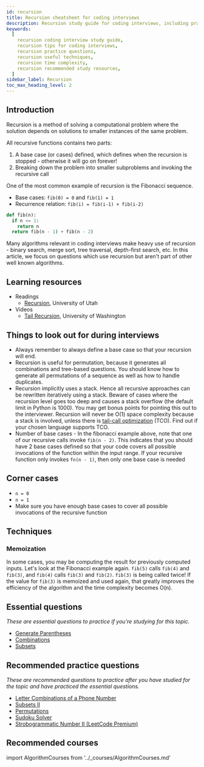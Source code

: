 ```yaml
---
id: recursion
title: Recursion cheatsheet for coding interviews
description: Recursion study guide for coding interviews, including practice questions, techniques, time complexity, and recommended resources
keywords:
  [
    recursion coding interview study guide,
    recursion tips for coding interviews,
    recursion practice questions,
    recursion useful techniques,
    recursion time complexity,
    recursion recommended study resources,
  ]
sidebar_label: Recursion
toc_max_heading_level: 2
---
```


<head>
  <meta property="og:image" content="https://www.techinterviewhandbook.org/social/algorithms/algorithms/algorithms-recursion.png" />
</head>

## Introduction

Recursion is a method of solving a computational problem where the solution depends on solutions to smaller instances of the same problem.

All recursive functions contains two parts:

1. A base case (or cases) defined, which defines when the recursion is stopped - otherwise it will go on forever!
1. Breaking down the problem into smaller subproblems and invoking the recursive call

One of the most common example of recursion is the Fibonacci sequence.

- Base cases: `fib(0) = 0` and `fib(1) = 1`
- Recurrence relation: `fib(i) = fib(i-1) + fib(i-2)`

```py
def fib(n):
  if n <= 1:
    return n
  return fib(n - 1) + fib(n - 2)
```

Many algorithms relevant in coding interviews make heavy use of recursion - binary search, merge sort, tree traversal, depth-first search, etc. In this article, we focus on questions which use recursion but aren't part of other well known algorithms.

## Learning resources

- Readings
  - [Recursion](https://users.cs.utah.edu/~germain/PPS/Topics/recursion.html), University of Utah
- Videos
  - [Tail Recursion](https://www.coursera.org/lecture/programming-languages/tail-recursion-YZic1), University of Washington

<!-- TODO: Talk about backtracking -->

## Things to look out for during interviews

- Always remember to always define a base case so that your recursion will end.
- Recursion is useful for permutation, because it generates all combinations and tree-based questions. You should know how to generate all permutations of a sequence as well as how to handle duplicates.
- Recursion implicitly uses a stack. Hence all recursive approaches can be rewritten iteratively using a stack. Beware of cases where the recursion level goes too deep and causes a stack overflow (the default limit in Python is 1000). You may get bonus points for pointing this out to the interviewer. Recursion will never be O(1) space complexity because a stack is involved, unless there is [tail-call optimization](https://stackoverflow.com/questions/310974/what-is-tail-call-optimization) (TCO). Find out if your chosen language supports TCO.
- Number of base cases - In the fibonacci example above, note that one of our recursive calls invoke `fib(n - 2)`. This indicates that you should have 2 base cases defined so that your code covers all possible invocations of the function within the input range. If your recursive function only invokes `fn(n - 1)`, then only one base case is needed

## Corner cases

- `n = 0`
- `n = 1`
- Make sure you have enough base cases to cover all possible invocations of the recursive function

## Techniques

### Memoization

In some cases, you may be computing the result for previously computed inputs. Let's look at the Fibonacci example again. `fib(5)` calls `fib(4)` and `fib(3)`, and `fib(4)` calls `fib(3)` and `fib(2)`. `fib(3)` is being called twice! If the value for `fib(3)` is memoized and used again, that greatly improves the efficiency of the algorithm and the time complexity becomes O(n).

## Essential questions

_These are essential questions to practice if you're studying for this topic._

- [Generate Parentheses](https://leetcode.com/problems/generate-parentheses/)
- [Combinations](https://leetcode.com/problems/combinations/)
- [Subsets](https://leetcode.com/problems/subsets/)

## Recommended practice questions

_These are recommended questions to practice after you have studied for the topic and have practiced the essential questions._

- [Letter Combinations of a Phone Number](https://leetcode.com/problems/letter-combinations-of-a-phone-number/)
- [Subsets II](https://leetcode.com/problems/subsets-ii/)
- [Permutations](https://leetcode.com/problems/permutations/)
- [Sudoku Solver](https://leetcode.com/problems/sudoku-solver/)
- [Strobogrammatic Number II (LeetCode Premium)](https://leetcode.com/problems/strobogrammatic-number-ii/)

## Recommended courses

import AlgorithmCourses from '../\_courses/AlgorithmCourses.md'

<AlgorithmCourses />
